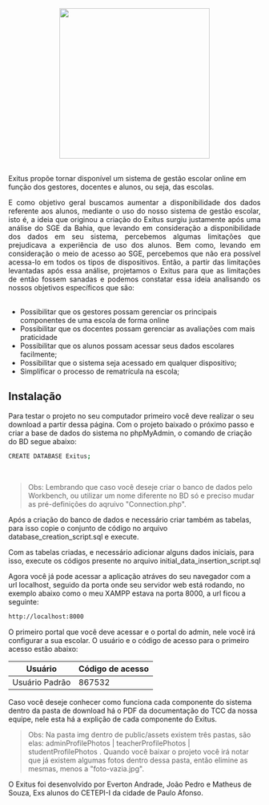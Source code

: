 
<div align="center">
  <img src="https://user-images.githubusercontent.com/60266964/162435563-436fa05e-7e66-4419-8811-81ab90d758fa.png" width="300px">
</div>

<br>

Exitus propõe tornar disponível um sistema de gestão escolar online em função dos gestores, docentes e alunos, ou seja, das escolas.

<div align="justify">
  E como objetivo geral buscamos aumentar a disponibilidade dos dados referente aos alunos, mediante o uso do nosso sistema de gestão escolar, isto é, a ideia que    originou a criação do Exitus surgiu justamente após uma análise do SGE da Bahia, que levando em consideração a disponibilidade dos dados em seu sistema, percebemos algumas limitações que prejudicava a experiência de uso dos alunos. Bem como, levando em consideração o meio de acesso ao SGE, percebemos que não era possível acessa-lo em todos os tipos de dispositivos.
Então, a partir das limitações levantadas após essa análise, projetamos o Exitus para que as limitações de então fossem sanadas e podemos constatar essa ideia analisando os nossos objetivos específicos que são:
 </div>
 <br>

- Possibilitar que os gestores possam gerenciar os principais componentes de uma escola de forma online
- Possibilitar que os docentes possam gerenciar as avaliações com mais praticidade
- Possibilitar que os alunos possam acessar seus dados escolares facilmente;
- Possibilitar que o sistema seja acessado em qualquer dispositivo;
- Simplificar o processo de rematrícula na escola;

## Instalação

Para testar o projeto no seu computador primeiro você deve realizar o seu download a partir dessa página.
Com o projeto baixado o próximo passo e criar a base de dados do sistema no phpMyAdmin, o comando de criação do BD segue abaixo:

```sh
CREATE DATABASE Exitus;
```

<br>

> Obs: Lembrando que caso você deseje criar o banco de dados pelo Workbench, ou utilizar um nome diferente no BD só e preciso mudar as pré-definições do aqruivo "Connection.php".

Após a criação do banco de dados e necessário criar também as tabelas, para isso copie o conjunto de código no arquivo database_creation_script.sql e execute.

Com as tabelas criadas, e necessário adicionar alguns dados iniciais, para isso, execute os códigos presente no arquivo initial_data_insertion_script.sql

Agora você já pode acessar a aplicação atráves do seu navegador com a url localhost, seguido da porta onde seu servidor web está rodando, no exemplo abaixo como o meu XAMPP estava na porta 8000, a url ficou a seguinte:

```sh
http://localhost:8000
```

O primeiro portal que você deve acessar e o portal do admin, nele você irá configurar a sua escolar. O usuário e o código de acesso para o primeiro acesso estão abaixo:

| Usuário | Código de acesso |
| ------ | ------ |
| Usuário Padrão | 867532 |

Caso você deseje conhecer como funciona cada componente do sistema dentro da pasta de download há o PDF da documentação do TCC da nossa equipe, nele esta há a explição de cada componente do Exitus.

> Obs: Na pasta img dentro de public/assets existem três pastas, são elas: adminProfilePhotos | teacherProfilePhotos | studentProfilePhotos . Quando você baixar o projeto você irá notar que já existem algumas fotos dentro dessa pasta, então elimine as mesmas, menos a "foto-vazia.jpg".  

O Exitus foi desenvolvido por Everton Andrade, João Pedro e Matheus de Souza, Exs alunos do CETEPI-I da cidade de Paulo Afonso. 







